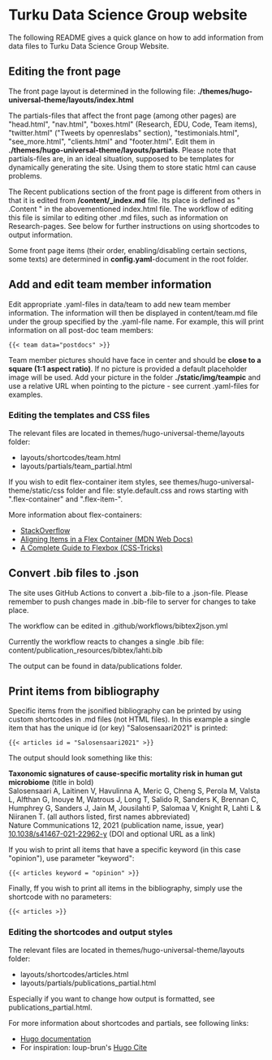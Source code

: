 # Turku Data Science Group website

The following README gives a quick glance on how to add information from data files to Turku Data Science Group Website.

## Editing the front page

The front page layout is determined in the following file: **./themes/hugo-universal-theme/layouts/index.html**

The partials-files that affect the front page (among other pages) are "head.html", "nav.html", "boxes.html" (Research, EDU, Code, Team items), "twitter.html" ("Tweets by openreslabs" section), "testimonials.html", "see_more.html", "clients.html" and "footer.html". Edit them in **./themes/hugo-universal-theme/layouts/partials**. Please note that partials-files are, in an ideal situation, supposed to be templates for dynamically generating the site. Using them to store static html can cause problems.

The Recent publications section of the front page is different from others in that it is edited from **/content/_index.md** file. Its place is defined as " .Content " in the abovementioned index.html file. The workflow of editing this file is similar to editing other .md files, such as information on Research-pages. See below for further instructions on using shortcodes to output information.

Some front page items (their order, enabling/disabling certain sections, some texts) are determined in **config.yaml**-document in the root folder.

## Add and edit team member information

Edit appropriate .yaml-files in data/team to add new team member information. The information will then be displayed in content/team.md file under the group specified by the .yaml-file name. For example, this will print information on all post-doc team members:

```
{{< team data="postdocs" >}}
```

Team member pictures should have face in center and should be **close to a square (1:1 aspect ratio)**. If no picture is provided a default placeholder image will be used. Add your picture in the folder **./static/img/teampic** and use a relative URL when pointing to the picture - see current .yaml-files for examples.

### Editing the templates and CSS files

The relevant files are located in themes/hugo-universal-theme/layouts folder:

- layouts/shortcodes/team.html
- layouts/partials/team_partial.html

If you wish to edit flex-container item styles, see themes/hugo-universal-theme/static/css folder and file: style.default.css and rows starting with ".flex-container" and ".flex-item-".

More information about flex-containers:
- [StackOverflow](https://stackoverflow.com/questions/64853394/how-to-add-text-at-the-bottom-of-each-flexbox)
- [Aligning Items in a Flex Container (MDN Web Docs)](https://developer.mozilla.org/en-US/docs/Web/CSS/CSS_Flexible_Box_Layout/Aligning_Items_in_a_Flex_Container)
- [A Complete Guide to Flexbox (CSS-Tricks)](https://css-tricks.com/snippets/css/a-guide-to-flexbox/)

## Convert .bib files to .json

The site uses GitHub Actions to convert a .bib-file to a .json-file. Please remember to push changes made in .bib-file to server for changes to take place.

The workflow can be edited in .github/workflows/bibtex2json.yml

Currently the workflow reacts to changes a single .bib file: content/publication_resources/bibtex/lahti.bib

The output can be found in data/publications folder.

## Print items from bibliography

Specific items from the jsonified bibliography can be printed by using custom shortcodes in .md files (not HTML files). In this example a single item that has the unique id (or key) "Salosensaari2021" is printed:

```
{{< articles id = "Salosensaari2021" >}}
```

The output should look something like this:

**Taxonomic signatures of cause-specific mortality risk in human gut microbiome** (title in bold)  
Salosensaari A, Laitinen V, Havulinna A, Meric G, Cheng S, Perola M, Valsta L, Alfthan G, Inouye M, Watrous J, Long T, Salido R, Sanders K, Brennan C, Humphrey G, Sanders J, Jain M, Jousilahti P, Salomaa V, Knight R, Lahti L & Niiranen T. (all authors listed, first names abbreviated)  
Nature Communications 12, 2021 (publication name, issue, year)  
[10.1038/s41467-021-22962-y](https://doi.org/10.1038/s41467-021-22962-y) (DOI and optional URL as a link)

If you wish to print all items that have a specific keyword (in this case "opinion"), use parameter "keyword":

```
{{< articles keyword = "opinion" >}}
```

Finally, ff you wish to print all items in the bibliography, simply use the shortcode with no parameters:

```
{{< articles >}}
```

### Editing the shortcodes and output styles

The relevant files are located in themes/hugo-universal-theme/layouts folder:

- layouts/shortcodes/articles.html
- layouts/partials/publications_partial.html

Especially if you want to change how output is formatted, see publications_partial.html.

For more information about shortcodes and partials, see following links: 
- [Hugo documentation](https://gohugo.io/templates/shortcode-templates/)
- For inspiration: loup-brun's [Hugo Cite](https://labs.loupbrun.ca/hugo-cite/)
